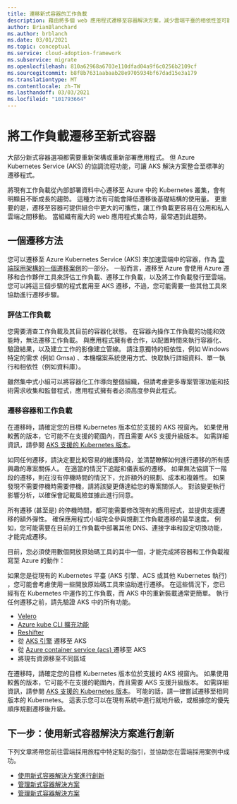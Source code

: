 ```yaml
---
title: 遷移新式容器的工作負載
description: 藉由將多個 web 應用程式遷移至容器解決方案，減少雲端平臺的相依性並可能降低基礎結構的耗用量
author: BrianBlanchard
ms.author: brblanch
ms.date: 03/01/2021
ms.topic: conceptual
ms.service: cloud-adoption-framework
ms.subservice: migrate
ms.openlocfilehash: 810a62968a6703e110dfad04a9f6c0256b2109cf
ms.sourcegitcommit: b8f8b7631aabaab28e9705934bf67dad15e3a179
ms.translationtype: MT
ms.contentlocale: zh-TW
ms.lasthandoff: 03/03/2021
ms.locfileid: "101793664"
---
```

# <a name="migrate-workloads-to-modern-containers"></a>將工作負載遷移至新式容器

大部分新式容器選項都需要重新架構或重新部署應用程式。 但 Azure Kubernetes Service (AKS) 的協調流程功能，可讓 AKS 解決方案整合至標準的遷移程式。

將現有工作負載從內部部署資料中心遷移至 Azure 中的 Kubernetes 叢集，會有明顯且不斷成長的趨勢。 這種方法有可能會降低遷移後基礎結構的使用量。 更重要的是，遷移至容器可提供組合中更大的可攜性，讓工作負載更容易在公用和私人雲端之間移動。 當組織有龐大的 web 應用程式集合時，最常遇到此趨勢。

## <a name="one-migrate-approach"></a>一個遷移方法

您可以遷移至 Azure Kubernetes Service (AKS) 來加速雲端中的容器，作為 [雲端採用架構的一個遷移案例](../index.md)的一部分。 一般而言，遷移至 Azure 會使用 Azure 遷移和合作夥伴工具來評估工作負載、遷移工作負載，以及將工作負載發行至雲端。 您可以將這三個步驟的程式套用至 AKS 遷移，不過，您可能需要一些其他工具來協助進行遷移步驟。

### <a name="assess-workloads"></a>評估工作負載

您需要清查工作負載及其目前的容器化狀態。 在容器內操作工作負載的功能和效能時，無法遷移工作負載。 與應用程式擁有者合作，以配置時間來執行容器化、驗證結果，以及建立工作的影像建立管線。 請注意獨特的相依性，例如 Windows 特定的需求 (例如 Gmsa) 、本機檔案系統使用方式、快取執行詳細資料、單一執行和相依性（例如資料庫）。

雖然集中式小組可以將容器化工作導向整個組織，但請考慮更多專案管理功能和技術需求收集和監督程式，應用程式擁有者必須高度參與此程式。

### <a name="migrate-containers-and-workloads"></a>遷移容器和工作負載

在遷移時，請確定您的目標 Kubernetes 版本位於支援的 AKS 視窗內。 如果使用較舊的版本，它可能不在支援的範圍內，而且需要 AKS 支援升級版本。 如需詳細資訊，請參閱 [AKS 支援的 Kubernetes 版本](/azure/aks/supported-kubernetes-versions)。

如同任何遷移，請決定要比較容易的維護時段，並清楚瞭解如何進行遷移的所有感興趣的專案關係人。 在適當的情況下追蹤和儀表板的遷移。 如果無法協調下一階段的遷移，則在沒有停機時間的情況下，允許額外的規劃、成本和複雜性。 如果發現不需要停機時需要停機，請將該變更傳達給您的專案關係人。 對該變更執行影響分析，以確保會記載風險並據此進行同意。

所有遷移 (甚至是) 的停機時間，都可能需要修改現有的應用程式，並提供支援遷移的額外彈性。 確保應用程式小組完全參與規劃工作負載遷移的最早速度。 例如，您可能需要在目前的工作負載中部署其他 DNS、連接字串和設定切換功能，才能完成遷移。

目前，您必須使用數個開放原始碼工具的其中一個，才能完成將容器和工作負載複寫至 Azure 的動作：

如果您是從現有的 Kubernetes 平臺 (AKS 引擎、ACS 或其他 Kubernetes 執行) ，您可能會考慮使用一些開放原始碼工具來協助進行遷移。 在這些情況下，您已經有在 Kubernetes 中運作的工作負載，而 AKS 中的重新裝載通常更簡單。 執行任何遷移之前，請先驗證 AKS 中的所有功能。

- [Velero](https://velero.io)
- [Azure kube CLI 擴充功能](https://github.com/yaron2/azure-kube-cli)
- [Reshifter](https://github.com/mhausenblas/reshifter)
- 從 [AKS 引擎](/azure-stack/user/azure-stack-kubernetes-aks-engine-overview) 遷移至 AKS
- 從 [Azure container service (acs) ](https://azure.microsoft.com/updates/azure-container-service-will-retire-on-january-31-2020/) 遷移至 AKS
- 將現有資源移至不同區域

在遷移時，請確定您的目標 Kubernetes 版本位於支援的 AKS 視窗內。 如果使用較舊的版本，它可能不在支援的範圍內，而且需要 AKS 支援升級版本。 如需詳細資訊，請參閱 [AKS 支援的 Kubernetes 版本](/azure/aks/supported-kubernetes-versions)。 可能的話，請一律嘗試遷移至相同版本的 Kubernetes。 這表示您可以在現有系統中進行就地升級，或根據您的優先順序規劃遷移後升級。

## <a name="next-step-innovate-using-modern-container-solutions"></a>下一步：使用新式容器解決方案進行創新

下列文章將帶您前往雲端採用旅程中特定點的指引，並協助您在雲端採用案例中成功。

- [使用新式容器解決方案進行創新](/azure/architecture/reference-architectures/containers/aks-start-here?toc=/azure/cloud-adoption-framework/toc.json&bc=/azure/cloud-adoption-framework/_bread/toc.json)
- [管理新式容器解決方案](./govern.md)
- [管理新式容器解決方案](./manage.md)
